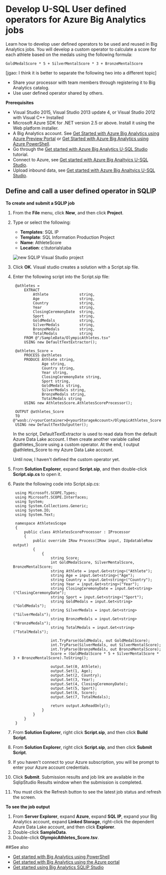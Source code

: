 <properties 
   pageTitle="Develop U-SQL User defined operators for Azure Big Analytics jobs | Azure" 
   description="Learn how to develop user defined operators to be used and reused in Big Analytics jobs. " 
   services="big-analytics" 
   documentationCenter="" 
   authors="mumian" 
   manager="paulettm" 
   editor="cgronlun"/>
 
<tags
   ms.service="big-analytics"
   ms.devlang="na"
   ms.topic="article"
   ms.tgt_pltfrm="na"
   ms.workload="big-data" 
   ms.date="09/29/2015"
   ms.author="jgao"/>


# Develop U-SQL User defined operators for Azure Big Analytics jobs

Learn how to develop user defined operators to be used and reused in Big Analytics jobs. You will develop a custom operator to calculate a score for each athlete based on the medals using the following formula: 

	GoldMedalScore * 5 + SilverMentalScore * 3 + BronzeMentalScore

[jgao: I think it is better to separate the following two into a different topic]

- Share your processor with team members through registering it to Big Analytics catalog.
- Use user defined operator shared by others. 


**Prerequisites**

- Visual Studio 2015, Visual Studio 2013 update 4, or Visual Studio 2012 with Visual C++ Installed 
- Microsoft Azure SDK for .NET version 2.5 or above.  Install it using the Web platform installer.
- A Big Analytics account.  See [Get Started with Azure Big Analytics using Azure Preview Portal](big-analytics-get-started-portal.md) or [Get Started with Azure Big Analytics using Azure PowerShell](big-analytics-get-started-powershell.md).
- Go through the [Get started with Azure Big Analytics U-SQL Studio](big-analytics-u-sql-studio-get-started.md) tutorial.
- Connect to Azure, see [Get started with Azure Big Analtyics U-SQL Studio](big-analytics-u-sql-studio-get-started.md#connect-to-azure). 
- Upload inbound data, see [Get started with Azure Big Analtyics U-SQL Studio](big-analytics-u-sql-studio-get-started.md#upload-source-data-files). 

## Define and call a user defined operator in SQLIP

**To create and submit a SQLIP job** 

1. From the **File** menu, click **New**, and then click **Project**.
2. Type or select the following:

	- **Templates**: SQL IP
	- **Template**: SQL Information Production Project
	- **Name**: AthleteScore
	- **Location**: c:\tutorials\aba

	![new SQLIP Visual Studio project](./media/big-analytics-u-sql-studio-get-started/big-analytics-u-sql-studio-new-project.png)

3. Click **OK**. Visual studio creates a solution with a Script.sip file.
4. Enter the following script into the Script.sip file:

		@athletes =
		    EXTRACT
		        Athlete              string,
		        Age                  string,
		        Country              string,
		        Year                 string,
		        ClosingCeremonyDate  string,
		        Sport                string,
		        GoldMedals           string,
		        SilverMedals         string,
		        BronzeMedals         string,
		        TotalMedals          string
		    FROM @"/SampleData/OlympicAthletes.tsv"
		    USING new DefaultTextExtractor();
		
		@athletes_Score =
		    PROCESS @athletes
		    PRODUCE Athlete string,
		            Age string,
		            Country string,
		            Year string,
		            ClosingCeremonyDate string,
		            Sport string,
		            GoldMedals string,
		            SilverMedals string,
		            BronzeMedals string,
		            TotalMedals string
		    USING new AthletesScore.AthletesScoreProcessor();
		
		OUTPUT @athletes_Score
		TO @"wasb://<yourContainer>@<yourStorageAccount>/OlympicAthletes_Score.tsv"
		USING new DefaultTextOutputter();

	In the script, DefaultTextExtractor is used to read data from the default Azure Data Lake account.  I then create another variable called @athletes_Score using a custom operator.  At the end, I output @athletes_Score to my Azure Data Lake account. 

	Until now, I haven't defined the custom operator yet.

5. From **Solution Explorer**, expand **Script.sip**, and then double-click **Script.sip.cs** to open it.
6. Paste the following code into Script.sip.cs:

		using Microsoft.SCOPE.Types;
		using Microsoft.SCOPE.Interfaces;
		using System;
		using System.Collections.Generic;
		using System.IO;
		using System.Text;
		
		namespace AthletesScope
		{
		    public class AthletesScoreProcessor : IProcessor
		    {
		        public override IRow Process(IRow input, IUpdatableRow output)
		        {
		            {
		                string Score;
		                int GoldMedalScore, SilverMentalScore, BronzeMentalScore;
		                string Athlete = input.Get<string>("Athlete");
		                string Age = input.Get<string>("Age");
		                string Country = input.Get<string>("Country");
		                string Year = input.Get<string>("Year");
		                string ClosingCeremonyDate = input.Get<string>("ClosingCeremonyDate");
		                string Sport = input.Get<string>("Sport");
		                string GoldMedals = input.Get<string>("GoldMedals");
		                string SilverMedals = input.Get<string>("SilverMedals");
		                string BronzeMedals = input.Get<string>("BronzeMedals");
		                string TotalMedals = input.Get<string>("TotalMedals");

		                int.TryParse(GoldMedals, out GoldMedalScore);
		                int.TryParse(SilverMedals, out SilverMentalScore);
		                int.TryParse(BronzeMedals, out BronzeMentalScore);
		                Score = (GoldMedalScore * 5 + SilverMentalScore * 3 + BronzeMentalScore).ToString();
		
		                output.Set(0, Athlete);
		                output.Set(1, Age);
		                output.Set(2, Country);
		                output.Set(3, Year);
		                output.Set(4, ClosingCeremonyDate);
		                output.Set(5, Sport);
		                output.Set(6, Score);
		                output.Set(7, TotalMedals);
		
		                return output.AsReadOnly();
		            }
		        }
		    } 
		}

6. From **Solution Explorer**, right click **Script.sip**, and then click **Build Script**.
6. From **Solution Explorer**, right click **Script.sip**, and then click **Submit Script**.
7. If you haven't connect to your Azure subscription, you will be prompt to enter your Azure account credentials.
7. Click **Submit**. Submission results and job link are available in the SqlipStudio Results window when the submission is completed.
8. You must click the Refresh button to see the latest job status and refresh the screen.

**To see the job output**

1. From **Server Explorer**, expand **Azure**, expand **SQL IP**, expand your Big Analytics account, expand **Linked Storage**, right-click the dependent Azure Data Lake account, and then click **Explorer**. 
2.  Double-click **SampleData**.
3.  Double-click **OlympicAthletes_Score.tsv**.


##See also

- [Get started with Big Analytics using PowerShell](big-analytics-get-started-powershell.md)
- [Get started with Big Analytics using the Azure portal](big-analytics-get-started-portal.md)
- [Get started using Big Analytics SQLIP Studio](big-analytics-u-sql-studio-get-started.md)
